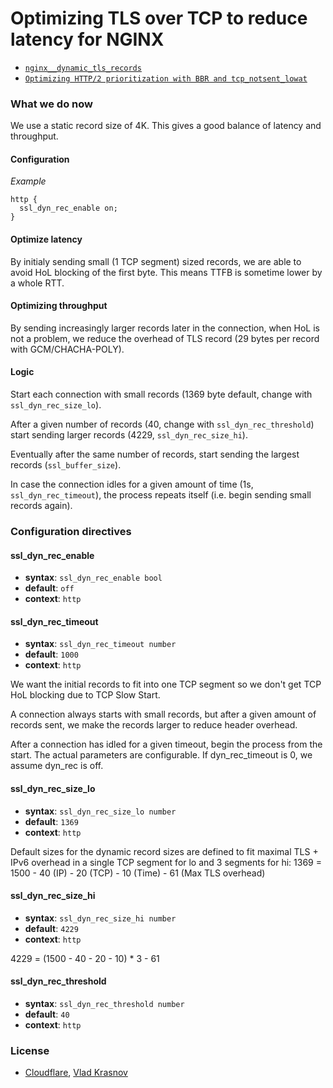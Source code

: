 # Optimizing TLS over TCP to reduce latency for NGINX

* [`nginx__dynamic_tls_records`](https://github.com/cloudflare/sslconfig/blob/3e45b99/patches/)
* [`Optimizing HTTP/2 prioritization with BBR and tcp_notsent_lowat`](https://blog.cloudflare.com/http-2-prioritization-with-nginx/)

### What we do now

We use a static record size of 4K.
This gives a good balance of latency and throughput.

#### Configuration

*Example*

```nginx
http {
  ssl_dyn_rec_enable on;
}
```

#### Optimize latency

By initialy sending small (1 TCP segment) sized records,
we are able to avoid HoL blocking of the first byte.
This means TTFB is sometime lower by a whole RTT.

#### Optimizing throughput

By sending increasingly larger records later in the connection,
when HoL is not a problem, we reduce the overhead of TLS record
(29 bytes per record with GCM/CHACHA-POLY).

#### Logic

Start each connection with small records
(1369 byte default, change with `ssl_dyn_rec_size_lo`).

After a given number of records (40, change with `ssl_dyn_rec_threshold`)
start sending larger records (4229, `ssl_dyn_rec_size_hi`).

Eventually after the same number of records,
start sending the largest records (`ssl_buffer_size`).

In case the connection idles for a given amount of time
(1s, `ssl_dyn_rec_timeout`), the process repeats itself
(i.e. begin sending small records again).

### Configuration directives

#### ssl_dyn_rec_enable
* **syntax**: `ssl_dyn_rec_enable bool`
* **default**: `off`
* **context**: `http`

#### ssl_dyn_rec_timeout
* **syntax**: `ssl_dyn_rec_timeout number`
* **default**: `1000`
* **context**: `http`

We want the initial records to fit into one TCP segment
so we don't get TCP HoL blocking due to TCP Slow Start.

A connection always starts with small records, but after
a given amount of records sent, we make the records larger
to reduce header overhead.

After a connection has idled for a given timeout, begin
the process from the start. The actual parameters are
configurable. If dyn_rec_timeout is 0, we assume dyn_rec is off.

#### ssl_dyn_rec_size_lo
* **syntax**: `ssl_dyn_rec_size_lo number`
* **default**: `1369`
* **context**: `http`

Default sizes for the dynamic record sizes are defined to fit maximal
TLS + IPv6 overhead in a single TCP segment for lo and 3 segments for hi:
1369 = 1500 - 40 (IP) - 20 (TCP) - 10 (Time) - 61 (Max TLS overhead)

#### ssl_dyn_rec_size_hi
* **syntax**: `ssl_dyn_rec_size_hi number`
* **default**: `4229`
* **context**: `http`

4229 = (1500 - 40 - 20 - 10) * 3  - 61

#### ssl_dyn_rec_threshold
* **syntax**: `ssl_dyn_rec_threshold number`
* **default**: `40`
* **context**: `http`

### License

* [Cloudflare](https://github.com/cloudflare), [Vlad Krasnov](https://github.com/vkrasnov)
